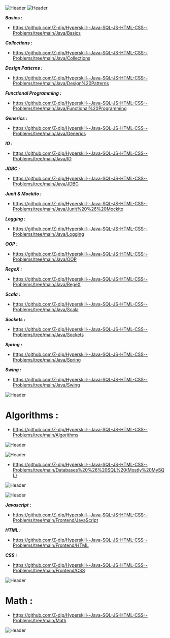 ![Header](https://robodk.com/blog/wp-content/uploads/2018/05/Programming-Language-PNG-Download-Image.png "Header")
![Header](https://freepngimg.com/download/java/1-2-java-free-png-image.png "Header")

  ***Basics :*** 
   - https://github.com/Z-dip/Hyperskill--Java-SQL-JS-HTML-CSS--Problems/tree/main/Java/Basics

 ***Collections :*** 
   - https://github.com/Z-dip/Hyperskill--Java-SQL-JS-HTML-CSS--Problems/tree/main/Java/Collections
      
 ***Design Patterns :***
   - https://github.com/Z-dip/Hyperskill--Java-SQL-JS-HTML-CSS--Problems/tree/main/Java/Design%20Patterns
      
 ***Functional Programming :***
   - https://github.com/Z-dip/Hyperskill--Java-SQL-JS-HTML-CSS--Problems/tree/main/Java/Functional%20Programming
      
 ***Generics :***
   - https://github.com/Z-dip/Hyperskill--Java-SQL-JS-HTML-CSS--Problems/tree/main/Java/Generics
      
 ***IO :***
   - https://github.com/Z-dip/Hyperskill--Java-SQL-JS-HTML-CSS--Problems/tree/main/Java/IO
      
 ***JDBC :***
   - https://github.com/Z-dip/Hyperskill--Java-SQL-JS-HTML-CSS--Problems/tree/main/Java/JDBC
      
 ***Junit & Mockito :***
   - https://github.com/Z-dip/Hyperskill--Java-SQL-JS-HTML-CSS--Problems/tree/main/Java/Junit%20%26%20Mockito
      
 ***Logging :***
   - https://github.com/Z-dip/Hyperskill--Java-SQL-JS-HTML-CSS--Problems/tree/main/Java/Logging
      
 ***OOP :***
   - https://github.com/Z-dip/Hyperskill--Java-SQL-JS-HTML-CSS--Problems/tree/main/Java/OOP
      
 ***RegeX :***
   - https://github.com/Z-dip/Hyperskill--Java-SQL-JS-HTML-CSS--Problems/tree/main/Java/RegeX
      
 ***Scala :***
   - https://github.com/Z-dip/Hyperskill--Java-SQL-JS-HTML-CSS--Problems/tree/main/Java/Scala
      
 ***Sockets :***
   - https://github.com/Z-dip/Hyperskill--Java-SQL-JS-HTML-CSS--Problems/tree/main/Java/Sockets
      
 ***Spring :***
   - https://github.com/Z-dip/Hyperskill--Java-SQL-JS-HTML-CSS--Problems/tree/main/Java/Spring
      
 ***Swing :***
   - https://github.com/Z-dip/Hyperskill--Java-SQL-JS-HTML-CSS--Problems/tree/main/Java/Swing
     
     
![Header](https://lh5.googleusercontent.com/proxy/Rmxs41q9avCdTEFrUoghHYvxAt-ny3WtVCrlLaowSo5AFDs7BUfmG-9I36FFJRj7iq-ZpODyyoG_CkCuOCEvp4ey6WHojtxiCwkAz-ocU3ELszni4uSB4Q=s0-d "Header")    
      
# Algorithms :

-  https://github.com/Z-dip/Hyperskill--Java-SQL-JS-HTML-CSS--Problems/tree/main/Algorithms

![Header](https://lh5.googleusercontent.com/proxy/Rmxs41q9avCdTEFrUoghHYvxAt-ny3WtVCrlLaowSo5AFDs7BUfmG-9I36FFJRj7iq-ZpODyyoG_CkCuOCEvp4ey6WHojtxiCwkAz-ocU3ELszni4uSB4Q=s0-d "Header")
      
![Header](https://pbs.twimg.com/profile_images/1255113654049128448/J5Yt92WW_400x400.png "Header")      

-  https://github.com/Z-dip/Hyperskill--Java-SQL-JS-HTML-CSS--Problems/tree/main/Databases%20%26%20SQL%20(Mostly%20MySQL)


![Header](https://lh5.googleusercontent.com/proxy/Rmxs41q9avCdTEFrUoghHYvxAt-ny3WtVCrlLaowSo5AFDs7BUfmG-9I36FFJRj7iq-ZpODyyoG_CkCuOCEvp4ey6WHojtxiCwkAz-ocU3ELszni4uSB4Q=s0-d "Header")
      
![Header](https://img.icons8.com/plasticine/2x/html.png "Header")
      
 ***Javascript :***
   - https://github.com/Z-dip/Hyperskill--Java-SQL-JS-HTML-CSS--Problems/tree/main/Frontend/JavaScript
  
 ***HTML :***
  -  https://github.com/Z-dip/Hyperskill--Java-SQL-JS-HTML-CSS--Problems/tree/main/Frontend/HTML
      
 ***CSS :***
  -  https://github.com/Z-dip/Hyperskill--Java-SQL-JS-HTML-CSS--Problems/tree/main/Frontend/CSS
    
    
![Header](https://lh5.googleusercontent.com/proxy/Rmxs41q9avCdTEFrUoghHYvxAt-ny3WtVCrlLaowSo5AFDs7BUfmG-9I36FFJRj7iq-ZpODyyoG_CkCuOCEvp4ey6WHojtxiCwkAz-ocU3ELszni4uSB4Q=s0-d "Header")
      
# Math :

- https://github.com/Z-dip/Hyperskill--Java-SQL-JS-HTML-CSS--Problems/tree/main/Math
     
![Header](https://lh5.googleusercontent.com/proxy/Rmxs41q9avCdTEFrUoghHYvxAt-ny3WtVCrlLaowSo5AFDs7BUfmG-9I36FFJRj7iq-ZpODyyoG_CkCuOCEvp4ey6WHojtxiCwkAz-ocU3ELszni4uSB4Q=s0-d "Header")
                                                                                         
